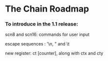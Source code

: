 # The Chain Roadmap

### To introduce in the 1.1 release:

scn8 and scn16: commands for user input

escape sequences : '\n, \" and \t

new register: ct [counter], along with ctx and cty


